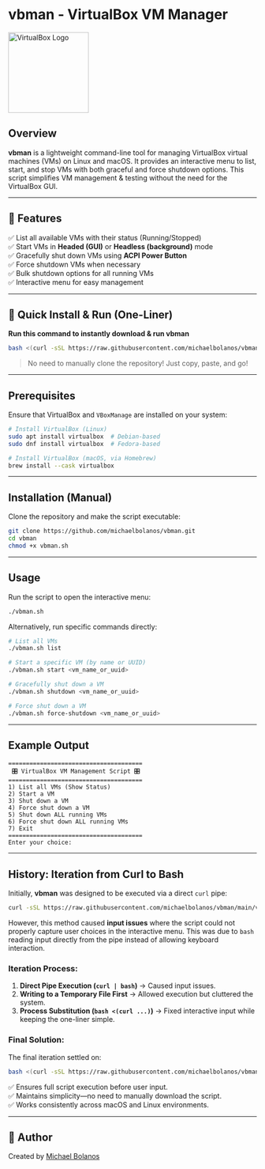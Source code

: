 # vbman - VirtualBox VM Manager

<img src="https://upload.wikimedia.org/wikipedia/commons/d/d5/Virtualbox_logo.png" width="163" alt="VirtualBox Logo">

## Overview
**vbman** is a lightweight command-line tool for managing VirtualBox virtual machines (VMs) on Linux and macOS. It provides an interactive menu to list, start, and stop VMs with both graceful and force shutdown options. This script simplifies VM management & testing without the need for the VirtualBox GUI.  

---

## 🎯 Features
✅ List all available VMs with their status (Running/Stopped)  
✅ Start VMs in **Headed (GUI)** or **Headless (background)** mode  
✅ Gracefully shut down VMs using **ACPI Power Button**  
✅ Force shutdown VMs when necessary  
✅ Bulk shutdown options for all running VMs  
✅ Interactive menu for easy management  

---

## 📌 Quick Install & Run (One-Liner)

**Run this command to instantly download & run vbman**

```bash
bash <(curl -sSL https://raw.githubusercontent.com/michaelbolanos/vbman/main/vbman.sh)
```

> No need to manually clone the repository! Just copy, paste, and go!

---

## Prerequisites
Ensure that VirtualBox and `VBoxManage` are installed on your system:
```bash
# Install VirtualBox (Linux)
sudo apt install virtualbox  # Debian-based
sudo dnf install virtualbox  # Fedora-based

# Install VirtualBox (macOS, via Homebrew)
brew install --cask virtualbox
```

---

## Installation (Manual)
Clone the repository and make the script executable:
```bash
git clone https://github.com/michaelbolanos/vbman.git
cd vbman
chmod +x vbman.sh
```

---

## Usage
Run the script to open the interactive menu:
```bash
./vbman.sh
```

Alternatively, run specific commands directly:
```bash
# List all VMs
./vbman.sh list

# Start a specific VM (by name or UUID)
./vbman.sh start <vm_name_or_uuid>

# Gracefully shut down a VM
./vbman.sh shutdown <vm_name_or_uuid>

# Force shut down a VM
./vbman.sh force-shutdown <vm_name_or_uuid>
```

---

## Example Output
```
======================================
 🎛️ VirtualBox VM Management Script 🎛️
======================================
1) List all VMs (Show Status)
2) Start a VM
3) Shut down a VM
4) Force shut down a VM
5) Shut down ALL running VMs
6) Force shut down ALL running VMs
7) Exit
======================================
Enter your choice: 
```

---

## History: Iteration from Curl to Bash
Initially, **vbman** was designed to be executed via a direct `curl` pipe:
```bash
curl -sSL https://raw.githubusercontent.com/michaelbolanos/vbman/main/vbman.sh | bash
```
However, this method caused **input issues** where the script could not properly capture user choices in the interactive menu. This was due to `bash` reading input directly from the pipe instead of allowing keyboard interaction.

### Iteration Process:
1. **Direct Pipe Execution (`curl | bash`)** → Caused input issues.
2. **Writing to a Temporary File First** → Allowed execution but cluttered the system.
3. **Process Substitution (`bash <(curl ...)`)** → Fixed interactive input while keeping the one-liner simple.

### Final Solution:
The final iteration settled on:
```bash
bash <(curl -sSL https://raw.githubusercontent.com/michaelbolanos/vbman/main/vbman.sh)
```
✅ Ensures full script execution before user input.  
✅ Maintains simplicity—no need to manually download the script.  
✅ Works consistently across macOS and Linux environments.

---

## 👤 Author
Created by [Michael Bolanos](https://github.com/michaelbolanos)

